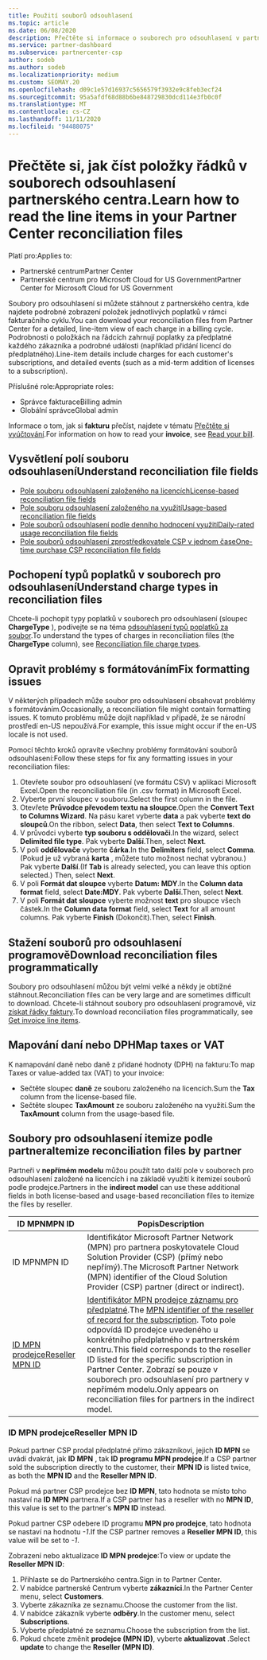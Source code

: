 ```yaml
---
title: Použití souborů odsouhlasení
ms.topic: article
ms.date: 06/08/2020
description: Přečtěte si informace o souborech pro odsouhlasení v partnerském centru a o tom, jak interpretovat detailní zobrazení položek poplatků za daný fakturační cyklus.
ms.service: partner-dashboard
ms.subservice: partnercenter-csp
author: sodeb
ms.author: sodeb
ms.localizationpriority: medium
ms.custom: SEOMAY.20
ms.openlocfilehash: d09c1e57d16937c5656579f3932e9c8feb3ecf24
ms.sourcegitcommit: 95a5afdf68d88b6be848729830dcd114e3fb0c0f
ms.translationtype: MT
ms.contentlocale: cs-CZ
ms.lasthandoff: 11/11/2020
ms.locfileid: "94488075"
---
```

# <a name="learn-how-to-read-the-line-items-in-your-partner-center-reconciliation-files"></a><span data-ttu-id="af7ee-103">Přečtěte si, jak číst položky řádků v souborech odsouhlasení partnerského centra.</span><span class="sxs-lookup"><span data-stu-id="af7ee-103">Learn how to read the line items in your Partner Center reconciliation files</span></span>

<span data-ttu-id="af7ee-104">Platí pro:</span><span class="sxs-lookup"><span data-stu-id="af7ee-104">Applies to:</span></span>

- <span data-ttu-id="af7ee-105">Partnerské centrum</span><span class="sxs-lookup"><span data-stu-id="af7ee-105">Partner Center</span></span>
- <span data-ttu-id="af7ee-106">Partnerské centrum pro Microsoft Cloud for US Government</span><span class="sxs-lookup"><span data-stu-id="af7ee-106">Partner Center for Microsoft Cloud for US Government</span></span>

<span data-ttu-id="af7ee-107">Soubory pro odsouhlasení si můžete stáhnout z partnerského centra, kde najdete podrobné zobrazení položek jednotlivých poplatků v rámci fakturačního cyklu.</span><span class="sxs-lookup"><span data-stu-id="af7ee-107">You can download your reconciliation files from Partner Center for a detailed, line-item view of each charge in a billing cycle.</span></span> <span data-ttu-id="af7ee-108">Podrobnosti o položkách na řádcích zahrnují poplatky za předplatné každého zákazníka a podrobné události (například přidání licencí do předplatného).</span><span class="sxs-lookup"><span data-stu-id="af7ee-108">Line-item details include charges for each customer's subscriptions, and detailed events (such as a mid-term addition of licenses to a subscription).</span></span>

<span data-ttu-id="af7ee-109">Příslušné role:</span><span class="sxs-lookup"><span data-stu-id="af7ee-109">Appropriate roles:</span></span>

- <span data-ttu-id="af7ee-110">Správce fakturace</span><span class="sxs-lookup"><span data-stu-id="af7ee-110">Billing admin</span></span>
- <span data-ttu-id="af7ee-111">Globální správce</span><span class="sxs-lookup"><span data-stu-id="af7ee-111">Global admin</span></span>

<span data-ttu-id="af7ee-112">Informace o tom, jak si **fakturu** přečíst, najdete v tématu [Přečtěte si vyúčtování](read-your-bill.md).</span><span class="sxs-lookup"><span data-stu-id="af7ee-112">For information on how to read your **invoice**, see [Read your bill](read-your-bill.md).</span></span>

## <a name="understand-reconciliation-file-fields"></a><span data-ttu-id="af7ee-113">Vysvětlení polí souboru odsouhlasení</span><span class="sxs-lookup"><span data-stu-id="af7ee-113">Understand reconciliation file fields</span></span>

- [<span data-ttu-id="af7ee-114">Pole souboru odsouhlasení založeného na licencích</span><span class="sxs-lookup"><span data-stu-id="af7ee-114">License-based reconciliation file fields</span></span>](license-based-recon-files.md)
- [<span data-ttu-id="af7ee-115">Pole souboru odsouhlasení založeného na využití</span><span class="sxs-lookup"><span data-stu-id="af7ee-115">Usage-based reconciliation file fields</span></span>](usage-based-recon-files.md)
- [<span data-ttu-id="af7ee-116">Pole souborů odsouhlasení podle denního hodnocení využití</span><span class="sxs-lookup"><span data-stu-id="af7ee-116">Daily-rated usage reconciliation file fields</span></span>](daily-rated-usage-recon-files.md)
- [<span data-ttu-id="af7ee-117">Pole souborů odsouhlasení zprostředkovatele CSP v jednom čase</span><span class="sxs-lookup"><span data-stu-id="af7ee-117">One-time purchase CSP reconciliation file fields</span></span>](modern-invoice-reconciliation-file.md)

## <a name="understand-charge-types-in-reconciliation-files"></a><span data-ttu-id="af7ee-118">Pochopení typů poplatků v souborech pro odsouhlasení</span><span class="sxs-lookup"><span data-stu-id="af7ee-118">Understand charge types in reconciliation files</span></span>

<span data-ttu-id="af7ee-119">Chcete-li pochopit typy poplatků v souborech pro odsouhlasení (sloupec **ChargeType** ), podívejte se na téma [odsouhlasení typů poplatků za soubor](recon-file-charge-types.md).</span><span class="sxs-lookup"><span data-stu-id="af7ee-119">To understand the types of charges in reconciliation files (the **ChargeType** column), see [Reconciliation file charge types](recon-file-charge-types.md).</span></span>

## <a name="fix-formatting-issues"></a><span data-ttu-id="af7ee-120">Opravit problémy s formátováním</span><span class="sxs-lookup"><span data-stu-id="af7ee-120">Fix formatting issues</span></span>

<span data-ttu-id="af7ee-121">V některých případech může soubor pro odsouhlasení obsahovat problémy s formátováním.</span><span class="sxs-lookup"><span data-stu-id="af7ee-121">Occasionally, a reconciliation file might contain formatting issues.</span></span> <span data-ttu-id="af7ee-122">K tomuto problému může dojít například v případě, že se národní prostředí en-US nepoužívá.</span><span class="sxs-lookup"><span data-stu-id="af7ee-122">For example, this issue might occur if the en-US locale is not used.</span></span>

<span data-ttu-id="af7ee-123">Pomocí těchto kroků opravíte všechny problémy formátování souborů odsouhlasení:</span><span class="sxs-lookup"><span data-stu-id="af7ee-123">Follow these steps for fix any formatting issues in your reconciliation files:</span></span>

1. <span data-ttu-id="af7ee-124">Otevřete soubor pro odsouhlasení (ve formátu CSV) v aplikaci Microsoft Excel.</span><span class="sxs-lookup"><span data-stu-id="af7ee-124">Open the reconciliation file (in .csv format) in Microsoft Excel.</span></span>
2. <span data-ttu-id="af7ee-125">Vyberte první sloupec v souboru.</span><span class="sxs-lookup"><span data-stu-id="af7ee-125">Select the first column in the file.</span></span>
3. <span data-ttu-id="af7ee-126">Otevřete **Průvodce převodem textu na sloupce**.</span><span class="sxs-lookup"><span data-stu-id="af7ee-126">Open the **Convert Text to Columns Wizard**.</span></span> <span data-ttu-id="af7ee-127">Na pásu karet vyberte **data** a pak vyberte **text do sloupců**.</span><span class="sxs-lookup"><span data-stu-id="af7ee-127">On the ribbon, select **Data**, then select **Text to Columns**.</span></span>
4. <span data-ttu-id="af7ee-128">V průvodci vyberte **typ souboru s oddělovači**.</span><span class="sxs-lookup"><span data-stu-id="af7ee-128">In the wizard, select **Delimited file type**.</span></span> <span data-ttu-id="af7ee-129">Pak vyberte **Další**.</span><span class="sxs-lookup"><span data-stu-id="af7ee-129">Then, select **Next**.</span></span>
5. <span data-ttu-id="af7ee-130">V poli **oddělovače** vyberte **čárka**.</span><span class="sxs-lookup"><span data-stu-id="af7ee-130">In the **Delimiters** field, select **Comma**.</span></span> <span data-ttu-id="af7ee-131">(Pokud je už vybraná **karta** , můžete tuto možnost nechat vybranou.) Pak vyberte **Další**.</span><span class="sxs-lookup"><span data-stu-id="af7ee-131">(If **Tab** is already selected, you can leave this option selected.) Then, select **Next**.</span></span>
6. <span data-ttu-id="af7ee-132">V poli **Formát dat sloupce** vyberte **Datum: MDY**.</span><span class="sxs-lookup"><span data-stu-id="af7ee-132">In the **Column data format** field, select **Date:MDY**.</span></span> <span data-ttu-id="af7ee-133">Pak vyberte **Další**.</span><span class="sxs-lookup"><span data-stu-id="af7ee-133">Then, select **Next**.</span></span>
7. <span data-ttu-id="af7ee-134">V poli **Formát dat sloupce** vyberte možnost **text** pro sloupce všech částek.</span><span class="sxs-lookup"><span data-stu-id="af7ee-134">In the **Column data format** field, select **Text** for all amount columns.</span></span> <span data-ttu-id="af7ee-135">Pak vyberte **Finish** (Dokončit).</span><span class="sxs-lookup"><span data-stu-id="af7ee-135">Then, select **Finish**.</span></span>

## <a name="download-reconciliation-files-programmatically"></a><span data-ttu-id="af7ee-136">Stažení souborů pro odsouhlasení programově</span><span class="sxs-lookup"><span data-stu-id="af7ee-136">Download reconciliation files programmatically</span></span>

<span data-ttu-id="af7ee-137">Soubory pro odsouhlasení můžou být velmi velké a někdy je obtížné stáhnout.</span><span class="sxs-lookup"><span data-stu-id="af7ee-137">Reconciliation files can be very large and are sometimes difficult to download.</span></span> <span data-ttu-id="af7ee-138">Chcete-li stáhnout soubory pro odsouhlasení programově, viz [získat řádky faktury](/partner-center/develop/get-invoiceline-items).</span><span class="sxs-lookup"><span data-stu-id="af7ee-138">To download reconciliation files programmatically, see [Get invoice line items](/partner-center/develop/get-invoiceline-items).</span></span>

## <a name="map-taxes-or-vat"></a><span data-ttu-id="af7ee-139">Mapování daní nebo DPH</span><span class="sxs-lookup"><span data-stu-id="af7ee-139">Map taxes or VAT</span></span>

<span data-ttu-id="af7ee-140">K namapování daně nebo daně z přidané hodnoty (DPH) na fakturu:</span><span class="sxs-lookup"><span data-stu-id="af7ee-140">To map Taxes or value-added tax (VAT) to your invoice:</span></span>

- <span data-ttu-id="af7ee-141">Sečtěte sloupec **daně** ze souboru založeného na licencích.</span><span class="sxs-lookup"><span data-stu-id="af7ee-141">Sum the **Tax** column from the license-based file.</span></span>
- <span data-ttu-id="af7ee-142">Sečtěte sloupec **TaxAmount** ze souboru založeného na využití.</span><span class="sxs-lookup"><span data-stu-id="af7ee-142">Sum the **TaxAmount** column from the usage-based file.</span></span>

## <a name="itemize-reconciliation-files-by-partner"></a><span data-ttu-id="af7ee-143">Soubory pro odsouhlasení itemize podle partnera</span><span class="sxs-lookup"><span data-stu-id="af7ee-143">Itemize reconciliation files by partner</span></span>

<span data-ttu-id="af7ee-144">Partneři v **nepřímém modelu** můžou použít tato další pole v souborech pro odsouhlasení založené na licencích i na základě využití k itemizeí souborů podle prodejce.</span><span class="sxs-lookup"><span data-stu-id="af7ee-144">Partners in the **indirect model** can use these additional fields in both license-based and usage-based reconciliation files to itemize the files by reseller.</span></span>

| <span data-ttu-id="af7ee-145">ID MPN</span><span class="sxs-lookup"><span data-stu-id="af7ee-145">MPN ID</span></span> | <span data-ttu-id="af7ee-146">Popis</span><span class="sxs-lookup"><span data-stu-id="af7ee-146">Description</span></span> |
| ------ | ----------- |
| <span data-ttu-id="af7ee-147">ID MPN</span><span class="sxs-lookup"><span data-stu-id="af7ee-147">MPN ID</span></span> | <span data-ttu-id="af7ee-148">Identifikátor Microsoft Partner Network (MPN) pro partnera poskytovatele Cloud Solution Provider (CSP) (přímý nebo nepřímý).</span><span class="sxs-lookup"><span data-stu-id="af7ee-148">The Microsoft Partner Network (MPN) identifier of the Cloud Solution Provider (CSP) partner (direct or indirect).</span></span> |
| [<span data-ttu-id="af7ee-149">ID MPN prodejce</span><span class="sxs-lookup"><span data-stu-id="af7ee-149">Reseller MPN ID</span></span>](#reseller-mpn-id) | <span data-ttu-id="af7ee-150">[Identifikátor MPN prodejce záznamu pro předplatné](#reseller-mpn-id).</span><span class="sxs-lookup"><span data-stu-id="af7ee-150">The [MPN identifier of the reseller of record for the subscription](#reseller-mpn-id).</span></span> <span data-ttu-id="af7ee-151">Toto pole odpovídá ID prodejce uvedeného u konkrétního předplatného v partnerském centru.</span><span class="sxs-lookup"><span data-stu-id="af7ee-151">This field corresponds to the reseller ID listed for the specific subscription in Partner Center.</span></span> <span data-ttu-id="af7ee-152">Zobrazí se pouze v souborech pro odsouhlasení pro partnery v nepřímém modelu.</span><span class="sxs-lookup"><span data-stu-id="af7ee-152">Only appears on reconciliation files for partners in the indirect model.</span></span> |

### <a name="reseller-mpn-id"></a><span data-ttu-id="af7ee-153">ID MPN prodejce</span><span class="sxs-lookup"><span data-stu-id="af7ee-153">Reseller MPN ID</span></span>

<span data-ttu-id="af7ee-154">Pokud partner CSP prodal předplatné přímo zákazníkovi, jejich **ID MPN** se uvádí dvakrát, jak **ID MPN** , tak **ID programu MPN prodejce**.</span><span class="sxs-lookup"><span data-stu-id="af7ee-154">If a CSP partner sold the subscription directly to the customer, their **MPN ID** is listed twice, as both the **MPN ID** and the **Reseller MPN ID**.</span></span>

<span data-ttu-id="af7ee-155">Pokud má partner CSP prodejce bez **ID MPN**, tato hodnota se místo toho nastaví na **ID MPN** partnera.</span><span class="sxs-lookup"><span data-stu-id="af7ee-155">If a CSP partner has a reseller with no **MPN ID**, this value is set to the partner's **MPN ID** instead.</span></span>

<span data-ttu-id="af7ee-156">Pokud partner CSP odebere ID programu **MPN pro prodejce**, tato hodnota se nastaví na hodnotu *-1*.</span><span class="sxs-lookup"><span data-stu-id="af7ee-156">If the CSP partner removes a **Reseller MPN ID**, this value will be set to *-1*.</span></span>

<span data-ttu-id="af7ee-157">Zobrazení nebo aktualizace **ID MPN prodejce**:</span><span class="sxs-lookup"><span data-stu-id="af7ee-157">To view or update the **Reseller MPN ID**:</span></span>

1. <span data-ttu-id="af7ee-158">Přihlaste se do Partnerského centra.</span><span class="sxs-lookup"><span data-stu-id="af7ee-158">Sign in to Partner Center.</span></span>
2. <span data-ttu-id="af7ee-159">V nabídce partnerské Centrum vyberte **zákazníci**.</span><span class="sxs-lookup"><span data-stu-id="af7ee-159">In the Partner Center menu, select **Customers**.</span></span>
3. <span data-ttu-id="af7ee-160">Vyberte zákazníka ze seznamu.</span><span class="sxs-lookup"><span data-stu-id="af7ee-160">Choose the customer from the list.</span></span>
4. <span data-ttu-id="af7ee-161">V nabídce zákazník vyberte **odběry**.</span><span class="sxs-lookup"><span data-stu-id="af7ee-161">In the customer menu, select **Subscriptions**.</span></span>
5. <span data-ttu-id="af7ee-162">Vyberte předplatné ze seznamu.</span><span class="sxs-lookup"><span data-stu-id="af7ee-162">Choose the subscription from the list.</span></span>
6. <span data-ttu-id="af7ee-163">Pokud chcete změnit **prodejce (MPN ID)**, vyberte **aktualizovat** .</span><span class="sxs-lookup"><span data-stu-id="af7ee-163">Select **update** to change the **Reseller (MPN ID)**.</span></span>